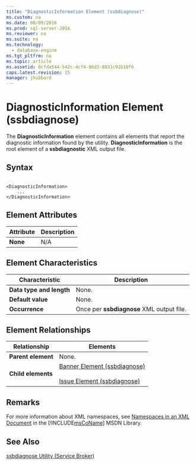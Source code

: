 ```yaml
---
title: "DiagnosticInformation Element (ssbdiagnose)"
ms.custom: na
ms.date: 08/09/2016
ms.prod: sql-server-2016
ms.reviewer: na
ms.suite: na
ms.technology: 
  - database-engine
ms.tgt_pltfrm: na
ms.topic: article
ms.assetid: 0cfda544-542c-4cf4-86d2-8031c91b10f6
caps.latest.revision: 15
manager: jhubbard
---
```

# DiagnosticInformation Element (ssbdiagnose)
The **DiagnosticInformation** element contains all elements that report the diagnostic information found by the utility. **DiagnosticInformation** is the root element of a **ssbdiagnostic** XML output file.  
  
## Syntax  
  
```  
  
<DiagnosticInformation>   
    ...   
</DiagnosticInformation>  
```  
  
## Element Attributes  
  
|Attribute|Description|  
|---------------|-----------------|  
|**None**|N/A|  
  
## Element Characteristics  
  
|Characteristic|Description|  
|--------------------|-----------------|  
|**Data type and length**|None.|  
|**Default value**|None.|  
|**Occurrence**|Once per **ssbdiagnose** XML output file.|  
  
## Element Relationships  
  
|Relationship|Elements|  
|------------------|--------------|  
|**Parent element**|None.|  
|**Child elements**|[Banner Element (ssbdiagnose)](../../Topics/TopicNameNotContainA/Banner-Element--ssbdiagnose-.md)<br /><br /> [Issue Element (ssbdiagnose)](../../Topics/TopicNameNotContainA/Issue-Element--ssbdiagnose-.md)|  
  
## Remarks  
 For more information about XML namespaces, see [Namespaces in an XML Document](http://go.microsoft.com/fwlink/?LinkId=7341) in the [!INCLUDE[msCoName](../../Topics/TopicNameContainA/tokens/msCoName_md.md)] MSDN Library.  
  
## See Also  
 [ssbdiagnose Utility (Service Broker)](../../Topics/TopicNameNotContainA/ssbdiagnose-Utility--Service-Broker-.md)